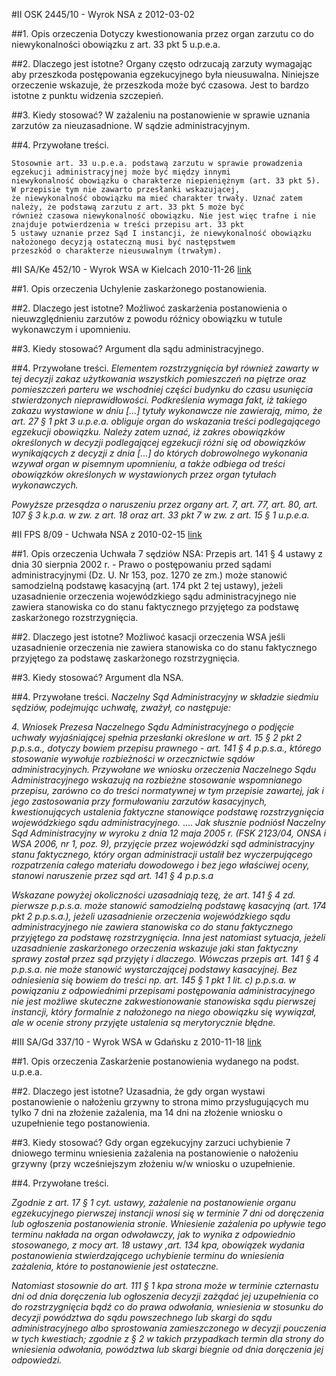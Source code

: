 #II OSK 2445/10 - Wyrok NSA z 2012-03-02

##1. Opis orzeczenia
Dotyczy kwestionowania przez organ zarzutu co do niewykonalności obowiązku z art. 33 pkt 5 u.p.e.a.

##2. Dlaczego jest istotne?
Organy często odrzucają zarzuty wymagając aby przeszkoda postępowania egzekucyjnego była nieusuwalna. Niniejsze orzeczenie wskazuje, że przeszkoda może być czasowa. Jest to bardzo istotne z punktu widzenia szczepień.

##3. Kiedy stosować?
W zażaleniu na postanowienie w sprawie uznania zarzutów za nieuzasadnione. W sądzie administracyjnym.

##4. Przywołane treści.
```
Stosownie art. 33 u.p.e.a. podstawą zarzutu w sprawie prowadzenia egzekucji administracyjnej może być między innymi
niewykonalność obowiązku o charakterze niepieniężnym (art. 33 pkt 5). W przepisie tym nie zawarto przesłanki wskazującej,
że niewykonalność obowiązku ma mieć charakter trwały. Uznać zatem należy, że podstawą zarzutu z art. 33 pkt 5 może być
również czasowa niewykonalność obowiązku. Nie jest więc trafne i nie znajduje potwierdzenia w treści przepisu art. 33 pkt
5 ustawy uznanie przez Sąd I instancji, że niewykonalność obowiązku nałożonego decyzją ostateczną musi być następstwem
przeszkód o charakterze nieusuwalnym (trwałym).
```

#II SA/Ke 452/10 - Wyrok WSA w Kielcach 2010-11-26
[link](http://orzeczenia.nsa.gov.pl/doc/3D38FD4F1B)

##1. Opis orzeczenia
Uchylenie zaskarżonego postanowienia.

##2. Dlaczego jest istotne?
Możliwoć zaskarżenia postanowienia o nieuwzględnieniu zarzutów z powodu różnicy obowiązku w tutule wykonawczym i upomnieniu.

##3. Kiedy stosować?
Argument dla sądu administracyjnego.

##4. Przywołane treści.
*Elementem rozstrzygnięcia był również zawarty w tej decyzji zakaz użytkowania wszystkich pomieszczeń na piętrze oraz pomieszczeń parteru we wschodniej części budynku do czasu usunięcia stwierdzonych nieprawidłowości. Podkreślenia wymaga fakt, iż takiego zakazu wystawione w dniu [...] tytuły wykonawcze nie zawierają, mimo, że art. 27 § 1 pkt 3 u.p.e.a. obliguje organ do wskazania treści podlegającego egzekucji obowiązku. Należy zatem uznać, iż zakres obowiązków określonych w decyzji podlegającej egzekucji różni się od obowiązków wynikających z decyzji z dnia [...] do których dobrowolnego wykonania wzywał organ w pisemnym upomnieniu, a także odbiega od treści obowiązków określonych w wystawionych przez organ tytułach wykonawczych.*

*Powyższe przesądza o naruszeniu przez organy art. 7, art. 77, art. 80, art. 107 § 3 k.p.a. w zw. z art. 18 oraz art. 33 pkt 7 w zw. z art. 15 § 1 u.p.e.a.*


#II FPS 8/09 - Uchwała NSA z 2010-02-15
[link](http://orzeczenia.nsa.gov.pl/doc/BBA28E1BF2)

##1. Opis orzeczenia
Uchwała  7 sędziów NSA: Przepis art. 141 § 4 ustawy z dnia 30 sierpnia 2002 r. - Prawo o postępowaniu przed sądami administracyjnymi (Dz. U. Nr 153, poz. 1270 ze zm.) może stanowić samodzielną podstawę kasacyjną (art. 174 pkt 2 tej ustawy), jeżeli uzasadnienie orzeczenia wojewódzkiego sądu administracyjnego nie zawiera stanowiska co do stanu faktycznego przyjętego za podstawę zaskarżonego rozstrzygnięcia.

##2. Dlaczego jest istotne?
Możliwoć kasacji orzeczenia WSA jeśli uzasadnienie orzeczenia nie zawiera stanowiska co do stanu faktycznego przyjętego za podstawę zaskarżonego rozstrzygnięcia.

##3. Kiedy stosować?
Argument dla NSA.

##4. Przywołane treści.
*Naczelny Sąd Administracyjny w składzie siedmiu sędziów, podejmując uchwałę, zważył, co następuje:*

*4. Wniosek Prezesa Naczelnego Sądu Administracyjnego o podjęcie uchwały wyjaśniającej spełnia przesłanki określone w art. 15 § 2 pkt 2 p.p.s.a., dotyczy bowiem przepisu prawnego - art. 141 § 4 p.p.s.a., którego stosowanie wywołuje rozbieżności w orzecznictwie sądów administracyjnych. Przywołane we wniosku orzeczenia Naczelnego Sądu Administracyjnego wskazują na rozbieżne stosowanie wspomnianego przepisu, zarówno co do treści normatywnej w tym przepisie zawartej, jak i jego zastosowania przy formułowaniu zarzutów kasacyjnych, kwestionujących ustalenia faktyczne stanowiące podstawę rozstrzygnięcia wojewódzkiego sądu administracyjnego.*
....
*Jak słusznie podniósł Naczelny Sąd Administracyjny w wyroku z dnia 12 maja 2005 r. (FSK 2123/04, ONSA i WSA 2006, nr 1, poz. 9), przyjęcie przez wojewódzki sąd administracyjny stanu faktycznego, który organ administracji ustalił bez wyczerpującego rozpatrzenia całego materiału dowodowego i bez jego właściwej oceny, stanowi naruszenie przez sąd art. 141 § 4 p.p.s.a*

*Wskazane powyżej okoliczności uzasadniają tezę, że art. 141 § 4 zd. pierwsze p.p.s.a. może stanowić samodzielną podstawę kasacyjną (art. 174 pkt 2 p.p.s.a.), jeżeli uzasadnienie orzeczenia wojewódzkiego sądu administracyjnego nie zawiera stanowiska co do stanu faktycznego przyjętego za podstawę rozstrzygnięcia. Inna jest natomiast sytuacja, jeżeli uzasadnienie zaskarżonego orzeczenia wskazuje jaki stan faktyczny sprawy został przez sąd przyjęty i dlaczego. Wówczas przepis art. 141 § 4 p.p.s.a. nie może stanowić wystarczającej podstawy kasacyjnej. Bez odniesienia się bowiem do treści np. art. 145 § 1 pkt 1 lit. c) p.p.s.a. w powiązaniu z odpowiednimi przepisami postępowania administracyjnego nie jest możliwe skuteczne zakwestionowanie stanowiska sądu pierwszej instancji, który formalnie z nałożonego na niego obowiązku się wywiązał, ale w ocenie strony przyjęte ustalenia są merytorycznie błędne.*

#III SA/Gd 337/10 - Wyrok WSA w Gdańsku z 2010-11-18
[link](http://orzeczenia.nsa.gov.pl/doc/A75655A90C)

##1. Opis orzeczenia
Zaskarżenie postanowienia wydanego na podst. u.p.e.a. 

##2. Dlaczego jest istotne?
Uzasadnia, że gdy organ wystawi postanowienie o nałożeniu grzywny to strona mimo przysługujących mu tylko 7 dni na złożenie zażalenia, ma 14 dni na złożenie wniosku o uzupełnienie tego postanowienia. 

##3. Kiedy stosować?
Gdy organ egzekucyjny zarzuci uchybienie 7 dniowego terminu wniesienia zażalenia na postanowienie o nałożeniu grzywny (przy wcześniejszym złożeniu w/w wniosku o uzupełnienie.

##4. Przywołane treści.

*Zgodnie z art. 17 § 1 cyt. ustawy, zażalenie na postanowienie organu egzekucyjnego pierwszej instancji wnosi się w terminie 7 dni od doręczenia lub ogłoszenia postanowienia stronie. Wniesienie zażalenia po upływie tego terminu nakłada na organ odwoławczy, jak to wynika z odpowiednio stosowanego, z mocy art. 18 ustawy ,art. 134 kpa, obowiązek wydania postanowienia stwierdzającego uchybienie terminu do wniesienia zażalenia, które to postanowienie jest ostateczne.*

*Natomiast stosownie do art. 111 § 1 kpa strona może w terminie czternastu dni od dnia doręczenia lub ogłoszenia decyzji zażądać jej uzupełnienia co do rozstrzygnięcia bądź co do prawa odwołania, wniesienia w stosunku do decyzji powództwa do sądu powszechnego lub skargi do sądu administracyjnego albo sprostowania zamieszczonego w decyzji pouczenia w tych kwestiach; zgodnie z § 2 w takich przypadkach termin dla strony do wniesienia odwołania, powództwa lub skargi biegnie od dnia doręczenia jej odpowiedzi.*
